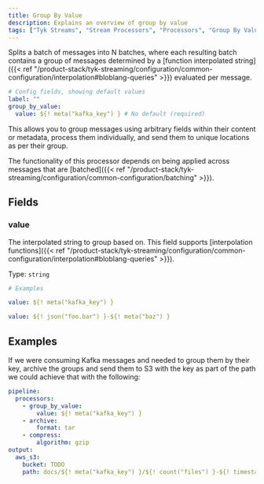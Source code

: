 ```yaml
---
title: Group By Value
description: Explains an overview of group by value
tags: ["Tyk Streams", "Stream Processors", "Processors", "Group By Value", "group_by_value"]
---
```


Splits a batch of messages into N batches, where each resulting batch contains a group of messages determined by a [function interpolated string]({{< ref "/product-stack/tyk-streaming/configuration/common-configuration/interpolation#bloblang-queries" >}}) evaluated per message.

```yml
# Config fields, showing default values
label: ""
group_by_value:
  value: ${! meta("kafka_key") } # No default (required)
```

This allows you to group messages using arbitrary fields within their content or metadata, process them individually, and send them to unique locations as per their group.

The functionality of this processor depends on being applied across messages that are [batched]({{< ref "/product-stack/tyk-streaming/configuration/common-configuration/batching" >}}).

## Fields

### value

The interpolated string to group based on.
This field supports [interpolation functions]({{< ref "/product-stack/tyk-streaming/configuration/common-configuration/interpolation#bloblang-queries" >}}).

Type: `string`

```yml
# Examples

value: ${! meta("kafka_key") }

value: ${! json("foo.bar") }-${! meta("baz") }
```

## Examples

If we were consuming Kafka messages and needed to group them by their key, archive the groups and send them to S3 with the key as part of the path we could achieve that with the following:

```yaml
pipeline:
  processors:
    - group_by_value:
        value: ${! meta("kafka_key") }
    - archive:
        format: tar
    - compress:
        algorithm: gzip
output:
  aws_s3:
    bucket: TODO
    path: docs/${! meta("kafka_key") }/${! count("files") }-${! timestamp_unix_nano() }.tar.gz
```
